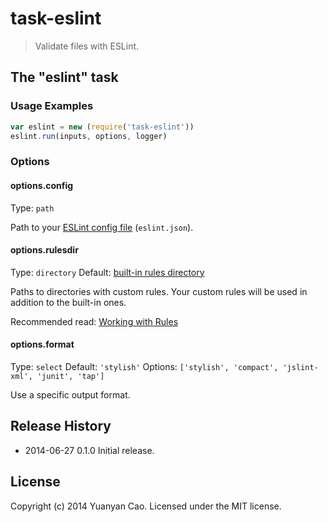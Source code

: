 # task-eslint
> Validate files with ESLint.

## The "eslint" task

### Usage Examples

```js
var eslint = new (require('task-eslint'))
eslint.run(inputs, options, logger)
```

### Options

#### options.config
Type: `path`

Path to your [ESLint config file](https://github.com/nzakas/eslint/blob/master/docs/rules/README.md) (`eslint.json`).

#### options.rulesdir

Type: `directory`
Default: [built-in rules directory](https://github.com/nzakas/eslint/tree/master/lib/rules)

Paths to directories with custom rules. Your custom rules will be used in addition to the built-in ones.

Recommended read: [Working with Rules](https://github.com/nzakas/eslint/blob/master/docs/developer-guide/working-with-rules.md)

#### options.format

Type: `select`
Default: `'stylish'`
Options: `['stylish', 'compact', 'jslint-xml', 'junit', 'tap']`

Use a specific output format.


## Release History
* 2014-06-27    0.1.0    Initial release.

## License
Copyright (c) 2014 Yuanyan Cao. Licensed under the MIT license.
